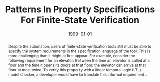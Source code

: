 ---
title: "Patterns In Property Specifications For Finite-State Verification"
abstract: "Despite the automation, users of finite-state verification tools still must be able to specify the system requirements in the specification language of the tool. This is more challenging than it might at first appear. For example, consider the following requirement for an elevator: Between the time an elevator is called at a floor and the time it opens its doors at that floor, the elevator can arrive at that floor'at most twice. To verify this property with a linear temporal logic (LTL) model checker, a developer would have to translate this informal requirement …"
date: 1999-01-01
venue: "Proceedings of the 1999 International Conference on Software Engineering, ICSE' 99, Los Angeles, CA, USA, May 16-22, 1999"
paperurl: https://dl.acm.org/doi/pdf/10.1145/302405.302672
authors: "Matthew B. Dwyer, George S. Avrunin and James C. Corbett"
awards: ""
---